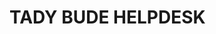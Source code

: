 <!doctype html>
<html lang="cs">
<head>
   <meta charset="UTF-8">
   <title>Budoucí Support System</title>
<body>
    <h1>TADY BUDE HELPDESK</h1>
</body>
</html>
